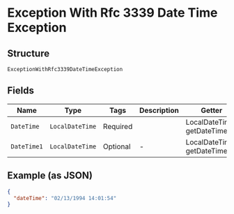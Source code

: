 
# Exception With Rfc 3339 Date Time Exception

## Structure

`ExceptionWithRfc3339DateTimeException`

## Fields

| Name | Type | Tags | Description | Getter | Setter |
|  --- | --- | --- | --- | --- | --- |
| `DateTime` | `LocalDateTime` | Required | <testing> <testing> | LocalDateTime getDateTime() | setDateTime(LocalDateTime dateTime) |
| `DateTime1` | `LocalDateTime` | Optional | - | LocalDateTime getDateTime1() | setDateTime1(LocalDateTime dateTime1) |

## Example (as JSON)

```json
{
  "dateTime": "02/13/1994 14:01:54"
}
```

